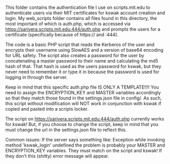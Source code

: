 This folder contains the authentication file I use on scripts.mit.edu to authenticate users via their MIT certificates for kswak account creation and login. My web_scripts folder contains all files found in this directory, the most important of which is auth.php, which is accessed via https://sarivera.scripts.mit.edu:444/auth.php and prompts the users for a certificate (specifically because of https:// and :444). 

The code is a basic PHP script that reads the Kerberos of the user and encrypts their username using SlowAES and a version of base64 encoding for URL safety. The script also creates a password for the user by concatenating a master password to their name and calculating the md5 hash of that. That hash is used as the users password for kswak, but they never need to remember it or type it in because the password is used for logging in through the server. 

Keep in mind that this specific auth.php file IS ONLY A TEMPLATE!!!! You need to assign the ENCRYPTION_KEY and MASTER variables accordingly so that they match those found in the settings.json file in config/. As such, this script without modification will NOT work in conjunction with kswak if copied and pasted into a scripts locker.

The script on https://sarivera.scripts.mit.edu:444/auth.php currently works for kswak! But, if you choose to change the script, keep in mind that you must change the url in the settings.json file to reflect this.

Common issues:
If the server says something like:
Exception while invoking method 'kswak_login' undefined
the problem is probably your MASTER and ENCRYPTION_KEY variables. They must match on the script and kswak! If they don't this (shitty) error message will appear.
